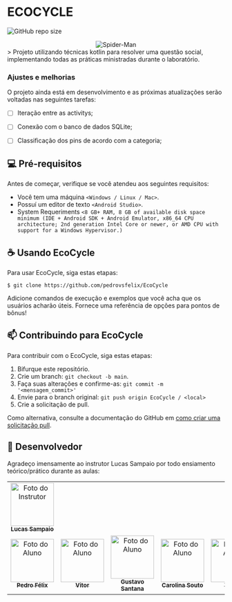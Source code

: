 # ECOCYCLE

![GitHub repo size](https://img.shields.io/github/repo-size/pedrovsfelix/EcoCycle)
<div style="display: flex; justify-content:center;">
  <img src="https://i.ibb.co/56SzPGj/Captura-de-tela-2024-05-05-144644.png" style="max-height: 430px;" alt="Spider-Man">
</div>
> Projeto utilizando técnicas kotlin para resolver uma questão social, implementando todas as práticas ministradas durante o laboratório.

### Ajustes e melhorias

O projeto ainda está em desenvolvimento e as próximas atualizações serão voltadas nas seguintes tarefas:

- [ ]  Iteração entre as activitys;
- [ ]  Conexão com o banco de dados SQLite;
- [ ]  Classificação dos pins de acordo com a categoria;


## 💻 Pré-requisitos

Antes de começar, verifique se você atendeu aos seguintes requisitos:

- Você tem uma máquina `<Windows / Linux / Mac>`.
- Possuí um editor de texto `<Android Studio>`.
- System Requeriments `<8 GB+ RAM, 8 GB of available disk space minimum (IDE + Android SDK + Android Emulator, x86_64 CPU architecture; 2nd generation Intel Core or newer, or AMD CPU with support for a Windows Hypervisor.)`

## ☕ Usando  EcoCycle

Para usar EcoCycle, siga estas etapas:

```
$ git clone https://github.com/pedrovsfelix/EcoCycle
```

Adicione comandos de execução e exemplos que você acha que os usuários acharão úteis. Fornece uma referência de opções para pontos de bônus!

## 📫 Contribuindo para EcoCycle

Para contribuir com o EcoCycle, siga estas etapas:

1. Bifurque este repositório.
2. Crie um branch: `git checkout -b main`.
3. Faça suas alterações e confirme-as: `git commit -m '<mensagem_commit>'`
4. Envie para o branch original: `git push origin EcoCycle / <local>`
5. Crie a solicitação de pull.

Como alternativa, consulte a documentação do GitHub em [como criar uma solicitação pull](https://help.github.com/en/github/collaborating-with-issues-and-pull-requests/creating-a-pull-request).

## 🤝 Desenvolvedor

Agradeço imensamente ao instrutor Lucas Sampaio por todo ensiamento teórico/prático durante as aulas:

<table>
  <tr>
    <td align="center">
      <a href="https://github.com/" title="Instrutor">
        <img src="https://avatars.githubusercontent.com/u/13689528?v=4" width="100px;" alt="Foto do Instrutor"/><br>
        <sub>
          <b>Lucas Sampaio</b>
        </sub>
      </a>
    </td>
  </tr>
  <tr>
  <td align="center">
      <a href="https://github.com/pedrovsfelix" title="Aluno">
        <img src="https://media-for1-1.cdn.whatsapp.net/v/t61.24694-24/364542825_3383801875266169_4512836669268856911_n.jpg?ccb=11-4&oh=01_Q5AaIL38f716iEpHoM9GPD6FfqXrTtyP3kB_bf1IvB4z_DqK&oe=664511CC&_nc_sid=e6ed6c&_nc_cat=110" width="100px;" alt="Foto do Aluno"/><br>
        <sub>
          <b>Pedro Félix</b>
        </sub>
      </a>
    </td>
        <td align="center">
      <a href="https://github.com/" title="Aluno">
        <img src="" width="100px;" alt="Foto do Aluno"/><br>
        <sub>
          <b>Vitor</b>
        </sub>
      </a>
    </td>
        <td align="center">
      <a href="https://github.com/" title="Aluno">
        <img src="https://i.ibb.co/WDSqvsd/Whats-App-Image-2024-05-05-at-17-31-13.jpg" width="100px;" alt="Foto do Aluno"/><br>
        <sub>
          <b>Gustavo Santana</b>
        </sub>
      </a>
    </td>
        <td align="center">
      <a href="https://github.com/" title="Aluno">
        <img src="https://media-for1-1.cdn.whatsapp.net/v/t61.24694-24/252463725_4939186009510503_78003848712404742_n.jpg?ccb=11-4&oh=01_Q5AaIL0l_9v7U87ebc9eDoSGWoCKf6LeytrLUOkGc4q1Egio&oe=663E82FA&_nc_sid=e6ed6c&_nc_cat=111" width="100px;" alt="Foto do Aluno"/><br>
        <sub>
          <b>Carolina Souto</b>
        </sub>
      </a>
    </td>
            <td align="center">
      <a href="https://github.com/" title="Aluno">
        <img src="https://media-for1-1.cdn.whatsapp.net/v/t61.24694-24/300645604_2822832641356706_71719791182500157_n.jpg?ccb=11-4&oh=01_Q5AaIJ7SGxVJGQTfAjjSY7ApgOqpSVAGz6eLMs2dXCdzKBs0&oe=6644E261&_nc_sid=e6ed6c&_nc_cat=110" width="100px;" alt="Foto do Aluno"/><br>
        <sub>
          <b>Yghor</b>
        </sub>
      </a>
    </td>
  </tr>
  
</table>
